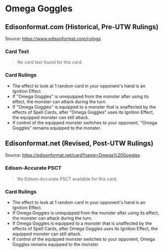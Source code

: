 # Omega Goggles

## Edisonformat.com (Historical, Pre-UTW Rulings)

Source: https://www.edisonformat.com/rulings

### Card Text

> No card text found for this card.

### Card Rulings

*   The effect to look at 1 random card in your opponent's hand is an Ignition Effect.
*   If "Omega Goggles" is unequipped from the monster after using its effect, the monster can attack during the turn.
*   If "Omega Goggles" is equipped to a monster that is unaffected by the effects of Spell Cards, after "Omega Goggles" uses its Ignition Effect, the equipped monster can still attack.
*   If control of the equipped monster switches to your opponent, "Omega Goggles" remains equipped to the monster.

## Edisonformat.net (Revised, Post-UTW Rulings)

Source: https://edisonformat.net/card?name=Omega%20Goggles

### Edison-Accurate PSCT

> No Edison-Accurate PSCT available for this card.

### Card Rulings

*   The effect to look at 1 random card in your opponent's hand is an Ignition Effect.
*   If Omega Goggles is unequipped from the monster after using its effect, the monster can attack during the turn.
*   If Omega Goggles is equipped to a monster that is unaffected by the effects of Spell Cards, after Omega Goggles uses its Ignition Effect, the equipped monster can still attack.
*   If control of the equipped monster switches to your opponent, Omega Goggles remains equipped to the monster.
            